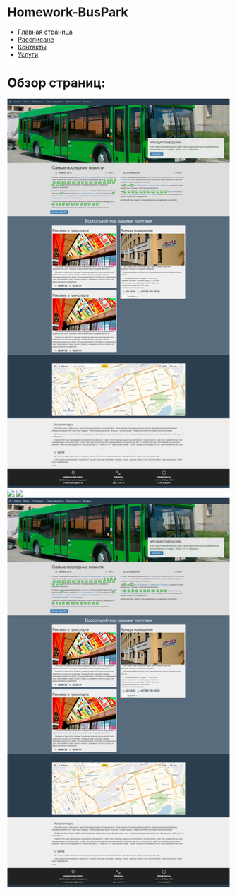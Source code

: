 # Homework-BusPark

+ [Главная страница](https://verespro.github.io/Homework-BusPark/)
+ [Рассписане](https://verespro.github.io/Homework-BusPark/bus)
+ [Контакты](https://verespro.github.io/Homework-BusPark/contact)
+ [Услуги](https://verespro.github.io/Homework-BusPark/services)


# Обзор страниц:

![](images/01.jpg)
![](images/01.png)
![](images/01.png)
![](images/01.jpg)

